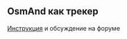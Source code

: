 ## OsmAnd как трекер

[Инструкция](https://forum.extremum.org/viewtopic.php?f=6&t=26719) и обсуждение на форуме
